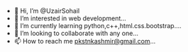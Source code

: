 - 👋 Hi, I’m @UzairSohail
- 👀 I’m interested in web development...
- 🌱 I’m currently learning python,c++,html.css.bootstrap....
- 💞️ I’m looking to collaborate with any one...
- 📫 How to reach me pkstnkashmir@gmail.com...

<!---
UzairSohail-bot/UzairSohail-bot is a ✨ special ✨ repository because its `README.md` (this file) appears on your GitHub profile.
You can click the Preview link to take a look at your changes.
--->
